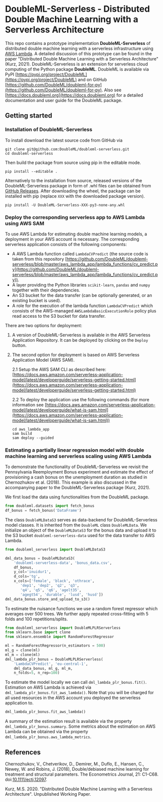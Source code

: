 # DoubleML-Serverless - Distributed Double Machine Learning with a Serverless Architecture

This repo contains a prototype implementation **DoubleML-Serverless** of distributed double machine learning with a serverless infrastructure
using [AWS Lambda](https://aws.amazon.com/lambda).
A detailed discussion of this prototype can be found in the paper "Distributed Double Machine Learning with a  Serverless Architecture" (Kurz, 2021).
DoubleML-Serverless is an extension for serverless cloud computing of the Python package **DoubleML**.
DoubleML is available via PyPI [https://pypi.org/project/DoubleML](https://pypi.org/project/DoubleML) and on GitHub [https://github.com/DoubleML/doubleml-for-py](https://github.com/DoubleML/doubleml-for-py).
Also see [https://docs.doubleml.org](https://docs.doubleml.org) for a detailed documentation and user guide for the DoubleML package.

## Getting started

### Installation of DoubleML-Serverless

To install download the latest source code from GitHub via
```
git clone git@github.com:DoubleML/doubleml-serverless.git
cd doubleml-serverless
```

Then build the package from source using pip in the editable mode.

```
pip install --editable .
```

Alternatively to the installation from source, released versions of the DoubleML-Serverless package in form of
.whl files can be obtained from [GitHub Releases](https://github.com/DoubleML/doubleml-serverless/releases).
After downloading the wheel, the package can be installed with pip (replace `XXX` with the downloaded package version).
```
pip install -U DoubleML-Serverless-XXX-py3-none-any.whl
```

### Deploy the corresponding serverless app to AWS Lambda using AWS SAM

To use AWS Lambda for estimating double machine learning models, a deployment in your AWS account is necessary.
The corresponding serverless application consists of the following components:

* A AWS Lambda function called `LambdaCVPredict` (the source code is taken from this repository [https://github.com/DoubleML/doubleml-serverless/blob/master/aws_lambda_app/lambda_functions/cv_predict.py](https://github.com/DoubleML/doubleml-serverless/blob/master/aws_lambda_app/lambda_functions/cv_predict.py)).
* A layer providing the Python libraries `scikit-learn`, `pandas` and `numpy` together with their dependencies.
* An S3 bucket for the data transfer (can be optionally generated, or an existing bucket is used).
* A role for the execution of the lambda function `LambdaCVPredict` which consists of the AWS-managed `AWSLambdaBasicExecutionRole` policy plus read access to the S3 bucket for data transfer.


There are two options for deployment:

1. A version of DoubleML-Serverless is available in the AWS Serverless Application Repository. It can be deployed by clicking on the `Deploy` button.

2. The second option for deployment is based on AWS Serverless Application Model (AWS SAM).

    2.1 Setup the AWS SAM CLI as described here: [https://docs.aws.amazon.com/serverless-application-model/latest/developerguide/serverless-getting-started.html](https://docs.aws.amazon.com/serverless-application-model/latest/developerguide/serverless-getting-started.html)

    2.2 To deploy the application use the following commands (for more information see [https://docs.aws.amazon.com/serverless-application-model/latest/developerguide/what-is-sam.html](https://docs.aws.amazon.com/serverless-application-model/latest/developerguide/what-is-sam.html))
    ```
    cd aws_lambda_app
    sam build
    sam deploy --guided
    ```

### Estimating a partially linear regression model with double machine learning and serverless scaling using AWS Lambda

To demonstrate the functionality of DoubleML-Serverless we revisit the Pennsylvania  Reemployment Bonus experiment
and estimate the effect of provisioning a cash bonus on the unemployment duration as studied in Chernozhukov et al. (2018).
This example is also discussed in the accompanying paper to the DoubleML-Serverless package (Kurz, 2021).

We first load the data using functionalities from the DoubleML package.
```python
from doubleml.datasets import fetch_bonus
df_bonus = fetch_bonus('DataFrame')
```

The class `DoubleMLDataS3` serves as data-backend for DoubleML-Serverless model classes.
It is inherited from the `DoubleML` class `DoubleMLData`.
We initialize an object of the `DoubleMLDataS3` for the bonus data and upload it to the S3 bucket `doubleml-serverless-data` used for the data transfer to AWS Lambda.
```python
from doubleml_serverless import DoubleMLDataS3

dml_data_bonus = DoubleMLDataS3(
    'doubleml-serverless-data', 'bonus_data.csv',
    df_bonus,
    y_col='inuidur1',
    d_cols='tg',
    x_cols=['female', 'black', 'othrace',
       'dep1', 'dep2', 'q2', 'q3',
       'q4', 'q5', 'q6', 'agelt35',
       'agegt54', 'durable', 'lusd', 'husd'])
dml_data_bonus.store_and_upload_to_s3()
```

To estimate the nuisance functions we use a random forest regressor which averages over 500 trees.
We further apply repeated cross-fitting with 5 folds and 100 repetitions/splits.
```python
from doubleml_serverless import DoubleMLPLRServerless
from sklearn.base import clone
from sklearn.ensemble import RandomForestRegressor

ml = RandomForestRegressor(n_estimators = 500)
ml_g = clone(ml)
ml_m = clone(ml)
dml_lambda_plr_bonus = DoubleMLPLRServerless(
    'LambdaCVPredict', 'eu-central-1',
    dml_data_bonus, ml_g, ml_m,
    n_folds=5, n_rep=100)
```

To estimate the model locally we can call `dml_lambda_plr_bonus.fit()`.
Estimation on AWS Lambda is achieved via `dml_lambda_plr_bonus.fit_aws_lambda()`.
Note that you will be charged for all used resources in the AWS account you deployed the serverless application to.
```python
dml_lambda_plr_bonus.fit_aws_lambda()
```

A summary of the estimation result is available via the property `dml_lambda_plr_bonus.summary`.
Some metrics about the estimation on AWS Lambda can be obtained via the property  `dml_lambda_plr_bonus.aws_lambda_metrics`.

## References

Chernozhukov, V., Chetverikov, D., Demirer, M., Duflo, E., Hansen, C., Newey, W. and Robins, J. (2018),
Double/debiased machine learning for treatment and structural parameters. The Econometrics Journal, 21: C1-C68. doi:[10.1111/ectj.12097](https://doi.org/10.1111/ectj.12097).

Kurz, M.S. 2020. "Distributed Double Machine Learning with a  Serverless Architecture". Unpublished Working Paper.
